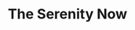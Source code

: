 ---
title: 'The Serenity Now'
episode: 3
pc: 903
written: Steve Koren
directed: Andy Ackerman
aired: October 9, 1997
imdb: 'http://www.imdb.com/title/tt0697773'
wiki: 'https://en.wikipedia.org/wiki/The_Serenity_Now'
taxonomy:
    category:
        - episode
---